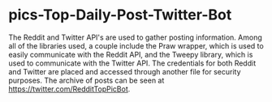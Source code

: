 # pics-Top-Daily-Post-Twitter-Bot
The Reddit and Twitter API's are used to gather posting information. Among all of the libraries used, a couple include the Praw wrapper, which is used to easily communicate with the Reddit API, and the Tweepy library, which is used to communicate with the Twitter API. The credentials for both Reddit and Twitter are placed and accessed through another file for security purposes. The archive of posts can be seen at https://twitter.com/RedditTopPicBot.
